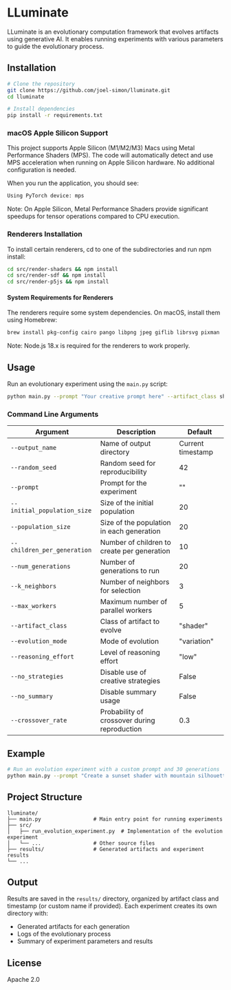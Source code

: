 # LLuminate

LLuminate is an evolutionary computation framework that evolves artifacts using generative AI. It enables running experiments with various parameters to guide the evolutionary process.

## Installation

```bash
# Clone the repository
git clone https://github.com/joel-simon/lluminate.git
cd lluminate

# Install dependencies
pip install -r requirements.txt
```

### macOS Apple Silicon Support

This project supports Apple Silicon (M1/M2/M3) Macs using Metal Performance Shaders (MPS). The code will automatically detect and use MPS acceleration when running on Apple Silicon hardware. No additional configuration is needed.

When you run the application, you should see:

```bash
Using PyTorch device: mps
```

Note: On Apple Silicon, Metal Performance Shaders provide significant speedups for tensor operations compared to CPU execution.

### Renderers Installation

To install certain renderers, cd to one of the subdirectories and run npm install:

```bash
cd src/render-shaders && npm install
cd src/render-sdf && npm install
cd src/render-p5js && npm install
```

#### System Requirements for Renderers

The renderers require some system dependencies.
On macOS, install them using Homebrew:

```bash
brew install pkg-config cairo pango libpng jpeg giflib librsvg pixman
```

Note: Node.js 18.x is required for the renderers to work properly.

## Usage

Run an evolutionary experiment using the `main.py` script:

```bash
python main.py --prompt "Your creative prompt here" --artifact_class shader --num_generations 20
```

### Command Line Arguments

| Argument                    | Description                                  | Default           |
| --------------------------- | -------------------------------------------- | ----------------- |
| `--output_name`             | Name of output directory                     | Current timestamp |
| `--random_seed`             | Random seed for reproducibility              | 42                |
| `--prompt`                  | Prompt for the experiment                    | ""                |
| `--initial_population_size` | Size of the initial population               | 20                |
| `--population_size`         | Size of the population in each generation    | 20                |
| `--children_per_generation` | Number of children to create per generation  | 10                |
| `--num_generations`         | Number of generations to run                 | 20                |
| `--k_neighbors`             | Number of neighbors for selection            | 3                 |
| `--max_workers`             | Maximum number of parallel workers           | 5                 |
| `--artifact_class`          | Class of artifact to evolve                  | "shader"          |
| `--evolution_mode`          | Mode of evolution                            | "variation"       |
| `--reasoning_effort`        | Level of reasoning effort                    | "low"             |
| `--no_strategies`           | Disable use of creative strategies           | False             |
| `--no_summary`              | Disable summary usage                        | False             |
| `--crossover_rate`          | Probability of crossover during reproduction | 0.3               |

## Example

```bash
# Run an evolution experiment with a custom prompt and 30 generations
python main.py --prompt "Create a sunset shader with mountain silhouettes" --num_generations 30 --reasoning_effort high
```

## Project Structure

```
lluminate/
├── main.py                 # Main entry point for running experiments
├── src/
│   ├── run_evolution_experiment.py  # Implementation of the evolution experiment
│   └── ...                 # Other source files
├── results/                # Generated artifacts and experiment results
└── ...
```

## Output

Results are saved in the `results/` directory, organized by artifact class and timestamp (or custom name if provided). Each experiment creates its own directory with:

- Generated artifacts for each generation
- Logs of the evolutionary process
- Summary of experiment parameters and results

## License

Apache 2.0
